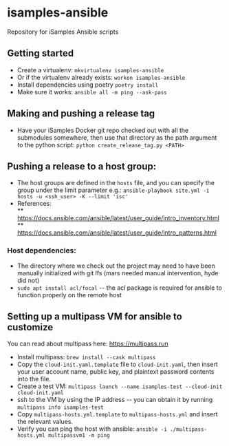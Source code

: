 # isamples-ansible
Repository for iSamples Ansible scripts

## Getting started
* Create a virtualenv:
`mkvirtualenv isamples-ansible`
* Or if the virtualenv already exists:
`workon isamples-ansible`
* Install dependencies using poetry
`poetry install`
* Make sure it works:
`ansible all -m ping --ask-pass`

## Making and pushing a release tag
* Have your iSamples Docker git repo checked out with all the submodules somewhere, then use that directory as the path argument to the python script:
`python create_release_tag.py <PATH>`
  
## Pushing a release to a host group:
* The host groups are defined in the `hosts` file, and you can specify the group under the limit parameter e.g.:
`ansible-playbook site.yml -i hosts -u <ssh_user> -K --limit 'isc'`
* References:  
  ** https://docs.ansible.com/ansible/latest/user_guide/intro_inventory.html
  ** https://docs.ansible.com/ansible/latest/user_guide/intro_patterns.html
  
### Host dependencies:
* The directory where we check out the project may need to have been manually initialized with git lfs (mars needed manual intervention, hyde did not)
* `sudo apt install acl/focal` -- the acl package is required for ansible to function properly on the remote host

## Setting up a multipass VM for ansible to customize
You can read about multipass here: https://multipass.run

* Install multipass: `brew install --cask multipass`
* Copy the `cloud-init.yaml.template` file to `cloud-init.yaml`, then insert your user account name, public key, and plaintext password contents into the file.
* Create a test VM: `multipass launch --name isamples-test --cloud-init cloud-init.yaml`
* ssh to the VM by using the IP address -- you can obtain it by running `multipass info isamples-test`
* Copy `multipass-hosts.yml.template` to `multipass-hosts.yml` and insert the relevant values.
* Verify you can ping the host with ansible: `ansible -i ./multipass-hosts.yml multipassvm1 -m ping`